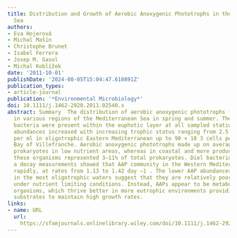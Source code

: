 ```yaml
---
title: Distribution and Growth of Aerobic Anoxygenic Phototrophs in the Mediterranean
  Sea
authors:
- Eva Hojerová
- Michal Mašín
- Christophe Brunet
- Isabel Ferrera
- Josep M. Gasol
- Michal Koblížek
date: '2011-10-01'
publishDate: '2024-08-05T15:04:47.610891Z'
publication_types:
- article-journal
publication: '*Environmental Microbiology*'
doi: 10.1111/j.1462-2920.2011.02540.x
abstract: Summary  The distribution of aerobic anoxygenic phototrophs (AAPs) was surveyed
  in various regions of the Mediterranean Sea in spring and summer. These phototrophic
  bacteria were present within the euphotic layer at all sampled stations. The AAP
  abundances increased with increasing trophic status ranging from 2.5 × 10 3 cells
  per ml in oligotrophic Eastern Mediterranean up to 90 × 10 3 cells per ml in the
  Bay of Villefranche. Aerobic anoxygenic phototrophs made up on average 1–4% of total
  prokaryotes in low nutrient areas, whereas in coastal and more productive stations
  these organisms represented 3–11% of total prokaryotes. Diel bacteriochlorophyll
  a decay measurements showed that AAP community in the Western Mediterranean grew
  rapidly, at rates from 1.13 to 1.42 day −1 . The lower AAP abundances registered
  in the most oligotrophic waters suggest that they are relatively poor competitors
  under nutrient limiting conditions. Instead, AAPs appear to be metabolically active
  organisms, which thrive better in more eutrophic environments providing the necessary
  substrates to maintain high growth rates.
links:
- name: URL
  url: 
    https://sfamjournals.onlinelibrary.wiley.com/doi/10.1111/j.1462-2920.2011.02540.x
---
```

